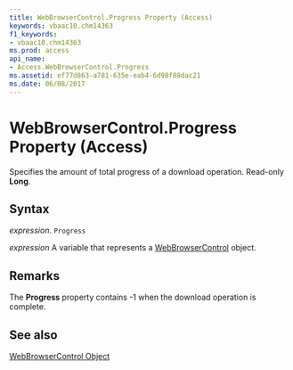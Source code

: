 ```yaml
---
title: WebBrowserControl.Progress Property (Access)
keywords: vbaac10.chm14363
f1_keywords:
- vbaac10.chm14363
ms.prod: access
api_name:
- Access.WebBrowserControl.Progress
ms.assetid: ef77d863-a781-635e-eab4-6d98f88dac21
ms.date: 06/08/2017
---
```



# WebBrowserControl.Progress Property (Access)

Specifies the amount of total progress of a download operation. Read-only  **Long**.


## Syntax

 _expression_. `Progress`

 _expression_ A variable that represents a [WebBrowserControl](Access.WebBrowserControl.md) object.


## Remarks

The  **Progress** property contains -1 when the download operation is complete.


## See also


[WebBrowserControl Object](Access.WebBrowserControl.md)

